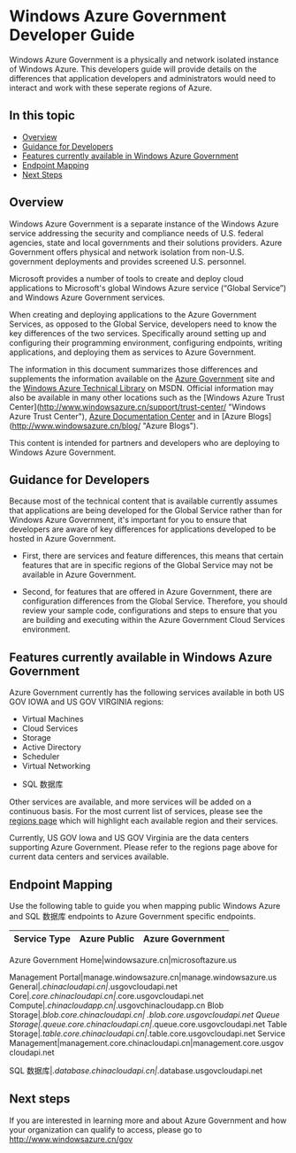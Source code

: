 <properties 
	pageTitle="Azure Government Developers Guide" 
	description="This provides a comparision of features and guidance on developing applications for Azure Government" 
	services="" 
	documentationCenter="" 
	authors="Joharve2" 
	manager="Chrisnie" 
	editor=""/>

<tags
	ms.service="multiple"
	ms.date="10/29/2015"
	wacn.date=""/>


#  Windows Azure Government Developer Guide 

<p> Windows Azure Government is a physically and network isolated instance of Windows Azure.  This developers guide will provide details on the differences that application developers and administrators would need to interact and work with these seperate regions of Azure.

<!--Table of contents for topic, the words in brackets must match the heading wording exactly-->


## In this topic


+ [Overview](#Overview)
+ [Guidance for Developers](#Guidance)
+ [Features currently available in Windows Azure Government](#Features)
+ [Endpoint Mapping](#Endpoint)
+ [Next Steps](#next)


## <a name="Overview"></a>Overview

Windows Azure Government is a separate instance of the Windows Azure service addressing the security and compliance needs of U.S. federal agencies, state and local governments and their solutions providers. Azure Government offers physical and network isolation from non-U.S. government deployments and provides screened U.S. personnel. 

Microsoft provides a number of tools to create and deploy cloud applications to Microsoft's global Windows Azure service (“Global Service”) and Windows Azure Government services.

When creating and deploying applications to the Azure Government Services, as opposed to the Global Service, developers need to know the key differences of the two services.  Specifically around setting up and configuring their programming environment, configuring endpoints, writing applications, and deploying them as services to Azure Government.

The information in this document summarizes those differences and supplements the information available on the [Azure Government](http://www.windowsazure.cn/gov "Azure Government") site and the [Windows Azure Technical Library](http://msdn.microsoft.com/cloud-app-development-msdn "MSDN") on MSDN. Official information may also be available in many other locations such as the [Windows Azure Trust <!-- deleted by customization Center](/support/trust-center/ --><!-- keep by customization: begin --> Center](http://www.windowsazure.cn/support/trust-center/ <!-- keep by customization: end --> "Windows Azure Trust Center"), [Azure Documentation <!-- deleted by customization Center](http://azure.microsoft.com/documentation/) --><!-- keep by customization: begin --> Center](http://www.windowsazure.cn/documentation/) <!-- keep by customization: end --> and in [Azure <!-- deleted by customization Blogs](http://azure.microsoft.com/blog/ --><!-- keep by customization: begin --> Blogs](http://www.windowsazure.cn/blog/ <!-- keep by customization: end --> "Azure Blogs").

This content is intended for partners and developers who are deploying to Windows Azure Government.



## <a name="Guidance"></a>Guidance for Developers
Because most of the technical content that is available currently assumes that applications are being developed for the Global Service rather than for Windows Azure Government, it's important for you to ensure that developers are aware of key differences for applications developed to be hosted in Azure Government.

- First, there are services and feature differences, this means that certain features that are in specific regions of the Global Service may not be available in Azure Government.

- Second, for features that are offered in Azure Government, there are configuration differences from the Global Service.  Therefore, you should review your sample code, configurations and steps to ensure that you are building and executing within the Azure Government Cloud Services environment.


## <a name="Features"></a> Features currently available in Windows Azure Government
Azure Government currently has the following services available in both US GOV IOWA and US GOV VIRGINIA regions:

- Virtual Machines
- Cloud Services
- Storage
- Active Directory
- Scheduler
- Virtual Networking
<!-- deleted by customization
- SQL Database
- Azure Files
- Media Services
- Traffic Manager
- Service Bus
- StorSimple
- Redis Cache
- Azure Backup
- Automation
- ExpressRoute
- etc.

Other services are available, and more services will be added on a continuous basis.  For the most current list of services, please see the [regions page](http://azure.microsoft.com/regions/#services) which will highlight each available region and their services.
-->
<!-- keep by customization: begin -->
- SQL 数据库

Other services are available, and more services will be added on a continuous basis.  For the most current list of services, please see the [regions page](http://www.windowsazure.cn/regions/#services) which will highlight each available region and their services.
<!-- keep by customization: end -->

Currently, US GOV Iowa and US GOV Virginia are the data centers supporting Azure Government.  Please refer to the regions page above for current data centers and services available.

## <a name="Endpoint"></a>Endpoint Mapping

Use the following table to guide you when mapping public Windows Azure and SQL <!-- deleted by customization Database --><!-- keep by customization: begin --> 数据库 <!-- keep by customization: end --> endpoints to Azure Government specific endpoints.


Service Type|Azure Public|Azure Government
---|---|---
<!-- keep by customization: begin -->
Azure Government Home|windowsazure.cn|microsoftazure.us
<!-- keep by customization: end -->
Management Portal|manage.windowsazure.cn|manage.windowsazure.us
General|*.chinacloudapi.cn|*.usgovcloudapi.net
Core|*.core.chinacloudapi.cn|*.core.usgovcloudapi.net
Compute|*.chinacloudapp.cn|*.usgovchinacloudapp.cn
Blob Storage|*.blob.core.chinacloudapi.cn|	*.blob.core.usgovcloudapi.net
Queue Storage|*.queue.core.chinacloudapi.cn|*.queue.core.usgovcloudapi.net
Table Storage|*.table.core.chinacloudapi.cn|*.table.core.usgovcloudapi.net
Service Management|management.core.chinacloudapi.cn|management.core.usgovcloudapi.net
<!-- deleted by customization
SQL Database|*.database.chinacloudapi.cn|*.database.usgovcloudapi.net
ARM Load balanced Endpoint|https://management.chinacloudapi.cn|https://management.usgovcloudapi.net  

* For ARM authentication via Azure AD, please reference [Authenticating Azure Resource Manager Requests](https://msdn.microsoft.com/zh-cn/library/azure/dn790557.aspx)
-->
<!-- keep by customization: begin -->
SQL 数据库|*.database.chinacloudapi.cn|*.database.usgovcloudapi.net
<!-- keep by customization: end -->

## <a name="next"></a>Next steps
<!-- deleted by customization

If you are interested in learning more and about Azure Government please leverage some of the links below.

- **[Sign up for a trial](https://azuregov.microsoft.com/trial/azuregovtrial)**

- **[Acquiring and accessing Azure Government](http://azure.com/gov)**

- **[Azure Government Overview](/azure-government-overview)**

- **[Azure Government Blog](http://blogs.msdn.com/b/azuregov/)**

- **[Azure Compliance](/support/trust-center/compliance/)**
-->
<!-- keep by customization: begin -->
If you are interested in learning more and about Azure Government and how your organization can qualify to access, please go to <A href="http://azure.com/gov">http://www.windowsazure.cn/gov</a>
<!-- keep by customization: end -->

<!--Anchors-->



<!-- Images. -->

[1]: ./media/azure-government-developer-guide/publisherguide.png


<!--Link references-->
<!-- deleted by customization
[Link 1 to another azure.microsoft.com documentation topic]: virtual-machines-windows-tutorial.md
[Link 2 to another azure.microsoft.com documentation topic]: web-sites-custom-domain-name.md
[Link 3 to another azure.microsoft.com documentation topic]: storage-whatis-account.md
-->
<!-- keep by customization: begin -->
[Link 1 to another www.windowsazure.cn documentation topic]: /documentation/articles/virtual-machines-windows-tutorial-classic-portal
[Link 2 to another www.windowsazure.cn documentation topic]: /documentation/articles/web-sites-custom-domain-name
[Link 3 to another www.windowsazure.cn documentation topic]: /documentation/articles/storage-whatis-account
<!-- keep by customization: end -->
